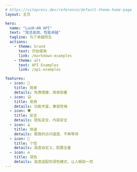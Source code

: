 ```yaml
---
# https://vitepress.dev/reference/default-theme-home-page
layout: 主页

hero:
  name: "LuoH-AN API"
  text: "简洁高效，性能卓越"
  tagline: 为了卓越而生
  actions:
    - theme: brand
      text: 开始使用
      link: /markdown-examples
    - theme: alt
      text: API Examples
      link: /api-examples

features:
  - icon: 🚀
    title: 简单
    details: 免费搭建，简单部署
  - icon: 😃
    title: 易用
    details: 功能丰富，兼容性强
  - icon: 🛡️
    title: 安全
    details: 隐私安全，内容安全
  - icon: ⌛️
    title: 快速
    details: 极致的访问速度，不再等待
  - icon: 🌈
    title: 个性
    details: 高度自定义，配置全量
  - icon: ⚙️
    title: 深色
    details: 高度适配的深色模式，让人眼前一亮
---
```


